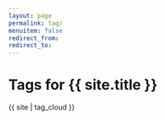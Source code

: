 ```yaml
---
layout: page
permalink: tag/
menuitem: false
redirect_from:
redirect_to:
---
```

# Tags for {{ site.title }}

<div class="tag-cloud">
  {{ site | tag_cloud }}
</div>
